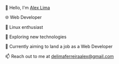👋 Hello, I'm [Alex Lima](https://github.com/luminahi)

🌐 Web Developer

🐧 Linux enthusiast

🔬 Exploring new technologies

🚀 Currently aiming to land a job as a Web Developer


📫 Reach out to me at delimaferreiraalex@gmail.com
